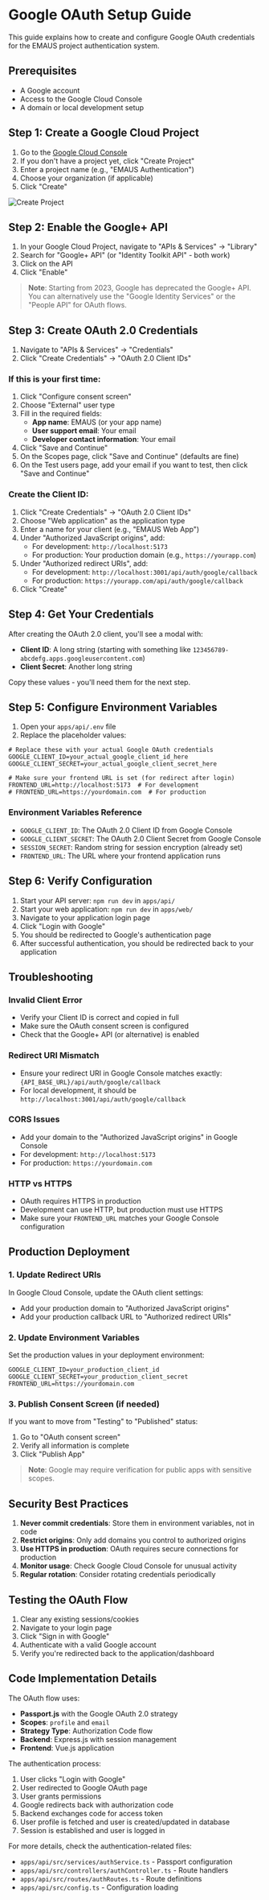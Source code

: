 # Google OAuth Setup Guide

This guide explains how to create and configure Google OAuth credentials for the EMAUS project authentication system.

## Prerequisites

- A Google account
- Access to the Google Cloud Console
- A domain or local development setup

## Step 1: Create a Google Cloud Project

1. Go to the [Google Cloud Console](https://console.cloud.google.com/)
2. If you don't have a project yet, click "Create Project"
3. Enter a project name (e.g., "EMAUS Authentication")
4. Choose your organization (if applicable)
5. Click "Create"

![Create Project](https://developers.google.com/workspace/guides/images/create-project.png)

## Step 2: Enable the Google+ API

1. In your Google Cloud Project, navigate to "APIs & Services" → "Library"
2. Search for "Google+ API" (or "Identity Toolkit API" - both work)
3. Click on the API
4. Click "Enable"

> **Note**: Starting from 2023, Google has deprecated the Google+ API. You can alternatively use the "Google Identity Services" or the "People API" for OAuth flows.

## Step 3: Create OAuth 2.0 Credentials

1. Navigate to "APIs & Services" → "Credentials"
2. Click "Create Credentials" → "OAuth 2.0 Client IDs"

### If this is your first time:
1. Click "Configure consent screen"
2. Choose "External" user type
3. Fill in the required fields:
   - **App name**: EMAUS (or your app name)
   - **User support email**: Your email
   - **Developer contact information**: Your email
4. Click "Save and Continue"
5. On the Scopes page, click "Save and Continue" (defaults are fine)
6. On the Test users page, add your email if you want to test, then click "Save and Continue"

### Create the Client ID:
1. Click "Create Credentials" → "OAuth 2.0 Client IDs"
2. Choose "Web application" as the application type
3. Enter a name for your client (e.g., "EMAUS Web App")
4. Under "Authorized JavaScript origins", add:
   - For development: `http://localhost:5173`
   - For production: Your production domain (e.g., `https://yourapp.com`)
5. Under "Authorized redirect URIs", add:
   - For development: `http://localhost:3001/api/auth/google/callback`
   - For production: `https://yourapp.com/api/auth/google/callback`
6. Click "Create"

## Step 4: Get Your Credentials

After creating the OAuth 2.0 client, you'll see a modal with:

- **Client ID**: A long string (starting with something like `123456789-abcdefg.apps.googleusercontent.com`)
- **Client Secret**: Another long string

Copy these values - you'll need them for the next step.

## Step 5: Configure Environment Variables

1. Open your `apps/api/.env` file
2. Replace the placeholder values:

```env
# Replace these with your actual Google OAuth credentials
GOOGLE_CLIENT_ID=your_actual_google_client_id_here
GOOGLE_CLIENT_SECRET=your_actual_google_client_secret_here

# Make sure your frontend URL is set (for redirect after login)
FRONTEND_URL=http://localhost:5173  # For development
# FRONTEND_URL=https://yourdomain.com  # For production
```

### Environment Variables Reference

- `GOOGLE_CLIENT_ID`: The OAuth 2.0 Client ID from Google Console
- `GOOGLE_CLIENT_SECRET`: The OAuth 2.0 Client Secret from Google Console
- `SESSION_SECRET`: Random string for session encryption (already set)
- `FRONTEND_URL`: The URL where your frontend application runs

## Step 6: Verify Configuration

1. Start your API server: `npm run dev` in `apps/api/`
2. Start your web application: `npm run dev` in `apps/web/`
3. Navigate to your application login page
4. Click "Login with Google"
5. You should be redirected to Google's authentication page
6. After successful authentication, you should be redirected back to your application

## Troubleshooting

### Invalid Client Error
- Verify your Client ID is correct and copied in full
- Make sure the OAuth consent screen is configured
- Check that the Google+ API (or alternative) is enabled

### Redirect URI Mismatch
- Ensure your redirect URI in Google Console matches exactly: `{API_BASE_URL}/api/auth/google/callback`
- For local development, it should be `http://localhost:3001/api/auth/google/callback`

### CORS Issues
- Add your domain to the "Authorized JavaScript origins" in Google Console
- For development: `http://localhost:5173`
- For production: `https://yourdomain.com`

### HTTP vs HTTPS
- OAuth requires HTTPS in production
- Development can use HTTP, but production must use HTTPS
- Make sure your `FRONTEND_URL` matches your Google Console configuration

## Production Deployment

### 1. Update Redirect URIs
In Google Cloud Console, update the OAuth client settings:
- Add your production domain to "Authorized JavaScript origins"
- Add your production callback URL to "Authorized redirect URIs"

### 2. Update Environment Variables
Set the production values in your deployment environment:
```env
GOOGLE_CLIENT_ID=your_production_client_id
GOOGLE_CLIENT_SECRET=your_production_client_secret
FRONTEND_URL=https://yourdomain.com
```

### 3. Publish Consent Screen (if needed)
If you want to move from "Testing" to "Published" status:
1. Go to "OAuth consent screen"
2. Verify all information is complete
3. Click "Publish App"

> **Note**: Google may require verification for public apps with sensitive scopes.

## Security Best Practices

1. **Never commit credentials**: Store them in environment variables, not in code
2. **Restrict origins**: Only add domains you control to authorized origins
3. **Use HTTPS in production**: OAuth requires secure connections for production
4. **Monitor usage**: Check Google Cloud Console for unusual activity
5. **Regular rotation**: Consider rotating credentials periodically

## Testing the OAuth Flow

1. Clear any existing sessions/cookies
2. Navigate to your login page
3. Click "Sign in with Google"
4. Authenticate with a valid Google account
5. Verify you're redirected back to the application/dashboard

## Code Implementation Details

The OAuth flow uses:
- **Passport.js** with the Google OAuth 2.0 strategy
- **Scopes**: `profile` and `email`
- **Strategy Type**: Authorization Code flow
- **Backend**: Express.js with session management
- **Frontend**: Vue.js application

The authentication process:
1. User clicks "Login with Google"
2. User redirected to Google OAuth page
3. User grants permissions
4. Google redirects back with authorization code
5. Backend exchanges code for access token
6. User profile is fetched and user is created/updated in database
7. Session is established and user is logged in

For more details, check the authentication-related files:
- `apps/api/src/services/authService.ts` - Passport configuration
- `apps/api/src/controllers/authController.ts` - Route handlers
- `apps/api/src/routes/authRoutes.ts` - Route definitions
- `apps/api/src/config.ts` - Configuration loading
